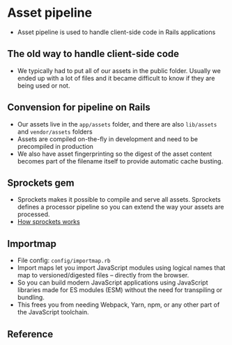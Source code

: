 # Asset pipeline

- Asset pipeline is used to handle client-side code in Rails applications

## The old way to handle client-side code
- We typically had to put all of our assets in the public folder. Usually we ended up with a lot of files and it became difficult to know if they are being used or not.

## Convension for pipeline on Rails
- Our assets live in the `app/assets` folder, and there are also `lib/assets` and `vendor/assets` folders
- Assets are compiled on-the-fly in development and need to be precompiled in production
- We also have asset fingerprinting so the digest of the asset content becomes part of the filename itself to provide automatic cache busting.

## Sprockets gem
- Sprockets makes it possible to compile and serve all assets. Sprockets defines a processor pipeline so you can extend the way your assets are processed.
- [How sprockets works](https://github.com/rails/sprockets/blob/main/guides/how_sprockets_works.md)

## Importmap
- File config: `config/importmap.rb`
- Import maps let you import JavaScript modules using logical names that map to versioned/digested files – directly from the browser.
- So you can build modern JavaScript applications using JavaScript libraries made for ES modules (ESM) without the need for transpiling or bundling. 
- This frees you from needing Webpack, Yarn, npm, or any other part of the JavaScript toolchain.

## Reference
